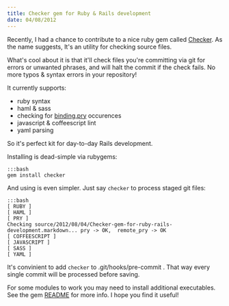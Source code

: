 ```yaml
---
title: Checker gem for Ruby & Rails development
date: 04/08/2012
---
```


Recently, I had a chance to contribute to a nice ruby gem called [Checker][1]. As the name suggests, It's an utility for checking source files.

What's cool about it is that it'll check files you're committing via git for errors or unwanted phrases, and will halt the commit if the check fails. No more typos & syntax errors in your repository!

It currently supports:

* ruby syntax
* haml & sass
* checking for [binding.pry][2] occurences
* javascript & coffeescript lint
* yaml parsing

So it's perfect kit for day-to-day Rails development.

Installing is dead-simple via rubygems:

    :::bash
    gem install checker

And using is even simpler. Just say `checker` to process staged git files:

    :::bash
    [ RUBY ]
    [ HAML ]
    [ PRY ]
    Checking source/2012/08/04/Checker-gem-for-ruby-rails-development.markdown... pry -> OK,  remote_pry -> OK
    [ COFFEESCRIPT ]
    [ JAVASCRIPT ]
    [ SASS ]
    [ YAML ]

It's convinient to add `checker` to .git/hooks/pre-commit . That way every single commit will be processed before saving.

For some modules to work you may need to install additional executables. See the gem [README][3] for more info. I hope you find it useful!

[1]: http://github.com/netguru/checker
[2]: http://pryrepl.org
[3]: http://github.com/netguru/checker#checker-
